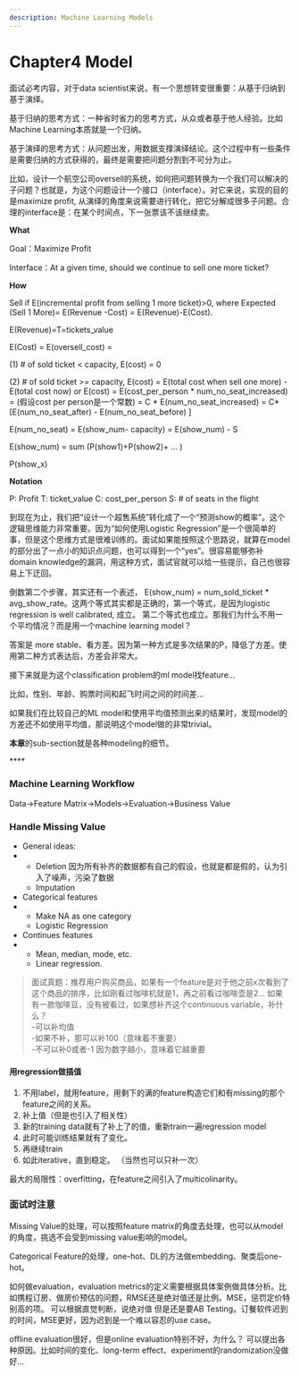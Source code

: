 ```yaml
---
description: Machine Learning Models
---
```


# Chapter4 Model

面试必考内容，对于data scientist来说，有一个思想转变很重要：从基于归纳到基于演绎。

基于归纳的思考方式：一种省时省力的思考方式，从众或者基于他人经验。比如Machine Learning本质就是一个归纳。

基于演绎的思考方式：从问题出发，用数据支撑演绎结论。这个过程中有一些条件是需要归纳的方式获得的，最终是需要把问题分割到不可分为止。

比如，设计一个航空公司oversell的系统，如何把问题转换为一个我们可以解决的子问题？也就是，为这个问题设计一个接口（interface）。对它来说，实现的目的是maximize profit, 从演绎的角度来说需要进行转化，把它分解成很多子问题。合理的interface是：在某个时间点，下一张票该不该继续卖。

**What**

Goal：Maximize Profit

Interface：At a given time, should we continue to sell one more ticket? 

**How**

Sell if E\(incremental profit from selling 1 more ticket\)&gt;0, where Expected \(Sell 1 More\)= E\(Revenue -Cost\) = E\(Revenue\)-E\(Cost\). 

E\(Revenue\)=T=tickets\_value

E\(Cost\) = E\(oversell\_cost\) = 

\(1\) \# of sold ticket &lt; capacity, E\(cost\) = 0

\(2\) \# of sold ticket &gt;= capacity, E\(cost\) = E\(total cost when sell one more\) - E\(total cost now\)  or E\(cost\) = E\(cost\_per\_person \* num\_no\_seat\_increased\) = \(假设cost per person是一个常数\) = C \* E\(num\_no\_seat\_increased\) = C\*\[E\(num\_no\_seat\_after\) - E\(num\_no\_seat\_before\) \]

E\(num\_no\_seat\) = E\(show\_num- capacity\) = E\(show\_num\) - S

E\(show\_num\) = sum \(P\(show1\)+P\(show2\)+ ... \)

P\(show\_x\) 

**Notation**

P: Profit       T: ticket\_value    C: cost\_per\_person   S: \# of seats in the flight 

到现在为止，我们把“设计一个超售系统”转化成了一个“预测show的概率”。这个逻辑思维能力非常重要。因为“如何使用Logistic Regression”是一个很简单的事，但是这个思维方式是很难训练的。面试如果能按照这个思路说，就算在model的部分出了一点小的知识点问题，也可以得到一个“yes”。很容易能够弥补domain knowledge的漏洞，用这种方式，面试官就可以给一些提示，自己也很容易上下迂回。

倒数第二个步骤，其实还有一个表述， E\(show\_num\) = num\_sold\_ticket \* avg\_show\_rate。这两个等式其实都是正确的，第一个等式，是因为logistic regression is well calibrated, 成立。 第二个等式也成立。那我们为什么不用一个平均情况？而是用一个machine learning model？

答案是 more stable、看方差。因为第一种方式是多次结果的P，降低了方差。使用第二种方式表达后，方差会非常大。

接下来就是为这个classification problem的ml model找feature... 

比如，性别、年龄、购票时间和起飞时间之间的时间差... 

如果我们在比较自己的ML model和使用平均值预测出来的结果时，发现model的方差还不如使用平均值，那说明这个model做的非常trivial。

**本章**的sub-section就是各种modeling的细节。

\*\*\*\*

### Machine Learning Workflow

Data→Feature Matrix→Models→Evaluation→Business Value



### Handle Missing Value

* General ideas: 
* * Deletion 因为所有补齐的数据都有自己的假设，也就是都是假的，认为引入了噪声，污染了数据
  * Imputation
* Categorical features
* * Make NA as one category
  * Logistic Regression
* Continues features
* * Mean, median, mode, etc. 
  * Linear regression.

> 面试真题：推荐用户购买商品，如果有一个feature是对于他之前x次看到了这个商品的排序，比如刚看过咖啡机就是1，再之前看过咖啡壶是2... 如果有一款咖啡豆，没有被看过，如果想补齐这个continuous variable，补什么？  
> -可以补均值  
> -如果不补，那可以补100（意味着不重要）  
> -不可以补0或者-1 因为数字越小，意味着它越重要

#### 用regression做插值

1. 不用label，就用feature，用剩下的满的feature构造它们和有missing的那个feature之间的关系。
2. 补上值（但是也引入了相关性）
3. 新的training data就有了补上了的值，重新train一遍regression model
4. 此时可能训练结果就有了变化。
5. 再继续train
6. 如此iterative，直到稳定。 （当然也可以只补一次）

最大的局限性：overfitting，在feature之间引入了multicolinarity。

### 面试时注意

Missing Value的处理，可以按照feature matrix的角度去处理，也可以从model的角度，挑选不会受到missing value影响的model。

Categorical Feature的处理，one-hot、DL的方法做embedding、聚类后one-hot。

如何做evaluation，evaluation metrics的定义需要根据具体案例做具体分析。比如携程订房、做房价预估的问题，RMSE还是绝对值还是比例。MSE，惩罚定价特别高的项。 可以根据直觉判断，说绝对值 但是还是要AB Testing。订餐软件迟到的时间，MSE更好，因为迟到是一个难以容忍的use case。

offline evaluation很好，但是online evaluation特别不好，为什么？ 可以提出各种原因。比如时间的变化、long-term effect、experiment的randomization没做好... 

 






